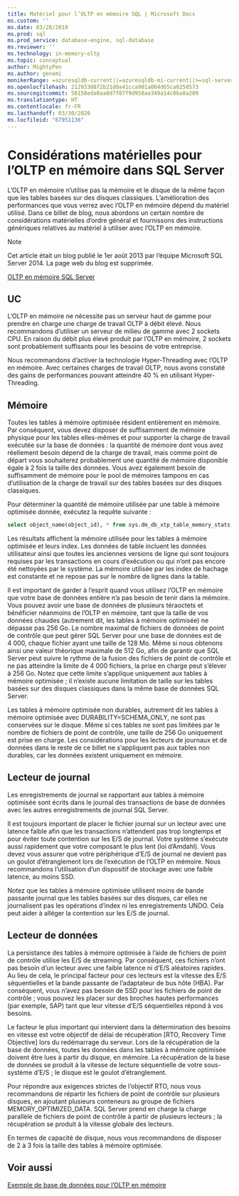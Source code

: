 ```yaml
---
title: Matériel pour l’OLTP en mémoire SQL | Microsoft Docs
ms.custom: ''
ms.date: 03/28/2019
ms.prod: sql
ms.prod_service: database-engine, sql-database
ms.reviewer: ''
ms.technology: in-memory-oltp
ms.topic: conceptual
author: MightyPen
ms.author: genemi
monikerRange: =azuresqldb-current||=azuresqldb-mi-current||>=sql-server-2016||>=sql-server-linux-2017||=sqlallproducts-allversions
ms.openlocfilehash: 21293308f2b21d0a41cca901a084d65ca0250573
ms.sourcegitcommit: 58158eda0aa0d7f87f9d958ae349a14c0ba8a209
ms.translationtype: HT
ms.contentlocale: fr-FR
ms.lasthandoff: 03/30/2020
ms.locfileid: "67951136"
---
```

# <a name="hardware-considerations-for-in-memory-oltp-in-sql-server"></a>Considérations matérielles pour l’OLTP en mémoire dans SQL Server

L’OLTP en mémoire n’utilise pas la mémoire et le disque de la même façon que les tables basées sur des disques classiques. L’amélioration des performances que vous verrez avec l’OLTP en mémoire dépend du matériel utilisé. Dans ce billet de blog, nous abordons un certain nombre de considérations matérielles d’ordre général et fournissons des instructions génériques relatives au matériel à utiliser avec l’OLTP en mémoire.

> [!NOTE]
> Cet article était un blog publié le 1er août 2013 par l’équipe Microsoft SQL Server 2014. La page web du blog est supprimée.
>
> [OLTP en mémoire SQL Server](index.md)

<!--
    Here was the link to the blog. This blog was captured into this new article on 2018/11/30, by GeneMi (MightyPen).
    https://cloudblogs.microsoft.com/sqlserver/2013/08/01/hardware-considerations-for-in-memory-oltp-in-sql-server-2014/
    At least one pre-existing article that contained the obsolete blog link was:
        relational-databases\in-memory-oltp\sample-database-for-in-memory-oltp.md
-->

## <a name="cpu"></a>UC

L’OLTP en mémoire ne nécessite pas un serveur haut de gamme pour prendre en charge une charge de travail OLTP à débit élevé. Nous recommandons d’utiliser un serveur de milieu de gamme avec 2 sockets CPU. En raison du débit plus élevé produit par l’OLTP en mémoire, 2 sockets sont probablement suffisants pour les besoins de votre entreprise.

Nous recommandons d’activer la technologie Hyper-Threading avec l’OLTP en mémoire. Avec certaines charges de travail OLTP, nous avons constaté des gains de performances pouvant atteindre 40 % en utilisant Hyper-Threading.

## <a name="memory"></a>Mémoire

Toutes les tables à mémoire optimisée résident entièrement en mémoire. Par conséquent, vous devez disposer de suffisamment de mémoire physique pour les tables elles-mêmes et pour supporter la charge de travail exécutée sur la base de données : la quantité de mémoire dont vous avez réellement besoin dépend de la charge de travail, mais comme point de départ vous souhaiterez probablement une quantité de mémoire disponible égale à 2 fois la taille des données. Vous avez également besoin de suffisamment de mémoire pour le pool de mémoires tampons en cas d’utilisation de la charge de travail sur des tables basées sur des disques classiques.

Pour déterminer la quantité de mémoire utilisée par une table à mémoire optimisée donnée, exécutez la requête suivante :

```sql
select object_name(object_id), * from sys.dm_db_xtp_table_memory_stats;
```

Les résultats affichent la mémoire utilisée pour les tables à mémoire optimisée et leurs index. Les données de table incluent les données utilisateur ainsi que toutes les anciennes versions de ligne qui sont toujours requises par les transactions en cours d’exécution ou qui n’ont pas encore été nettoyées par le système. La mémoire utilisée par les index de hachage est constante et ne repose pas sur le nombre de lignes dans la table.

Il est important de garder à l’esprit quand vous utilisez l’OLTP en mémoire que votre base de données entière n’a pas besoin de tenir dans la mémoire. Vous pouvez avoir une base de données de plusieurs téraoctets et bénéficier néanmoins de l’OLTP en mémoire, tant que la taille de vos données chaudes (autrement dit, les tables à mémoire optimisée) ne dépasse pas 256 Go. Le nombre maximal de fichiers de données de point de contrôle que peut gérer SQL Server pour une base de données est de 4 000, chaque fichier ayant une taille de 128 Mo. Même si nous obtenons ainsi une valeur théorique maximale de 512 Go, afin de garantir que SQL Server peut suivre le rythme de la fusion des fichiers de point de contrôle et ne pas atteindre la limite de 4 000 fichiers, la prise en charge peut s’élever à 256 Go. Notez que cette limite s’applique uniquement aux tables à mémoire optimisée ; il n’existe aucune limitation de taille sur les tables basées sur des disques classiques dans la même base de données SQL Server.

Les tables à mémoire optimisée non durables, autrement dit les tables à mémoire optimisée avec DURABILITY=SCHEMA_ONLY, ne sont pas conservées sur le disque. Même si ces tables ne sont pas limitées par le nombre de fichiers de point de contrôle, une taille de 256 Go uniquement est prise en charge. Les considérations pour les lecteurs de journaux et de données dans le reste de ce billet ne s’appliquent pas aux tables non durables, car les données existent uniquement en mémoire.

## <a name="log-drive"></a>Lecteur de journal

Les enregistrements de journal se rapportant aux tables à mémoire optimisée sont écrits dans le journal des transactions de base de données avec les autres enregistrements de journal SQL Server.

Il est toujours important de placer le fichier journal sur un lecteur avec une latence faible afin que les transactions n’attendent pas trop longtemps et pour éviter toute contention sur les E/S de journal. Votre système s’exécute aussi rapidement que votre composant le plus lent (loi d’Amdahl). Vous devez vous assurer que votre périphérique d’E/S de journal ne devient pas un goulot d’étranglement lors de l’exécution de l’OLTP en mémoire. Nous recommandons l’utilisation d’un dispositif de stockage avec une faible latence, au moins SSD.

Notez que les tables à mémoire optimisée utilisent moins de bande passante journal que les tables basées sur des disques, car elles ne journalisent pas les opérations d’index ni les enregistrements UNDO. Cela peut aider à alléger la contention sur les E/S de journal.

## <a name="data-drive"></a>Lecteur de données

La persistance des tables à mémoire optimisée à l’aide de fichiers de point de contrôle utilise les E/S de streaming. Par conséquent, ces fichiers n’ont pas besoin d’un lecteur avec une faible latence ni d’E/S aléatoires rapides. Au lieu de cela, le principal facteur pour ces lecteurs est la vitesse des E/S séquentielles et la bande passante de l’adaptateur de bus hôte (HBA). Par conséquent, vous n’avez pas besoin de SSD pour les fichiers de point de contrôle ; vous pouvez les placer sur des broches hautes performances (par exemple, SAP) tant que leur vitesse d’E/S séquentielles répond à vos besoins.

Le facteur le plus important qui intervient dans la détermination des besoins en vitesse est votre objectif de délai de récupération [RTO, Recovery Time Objective] lors du redémarrage du serveur. Lors de la récupération de la base de données, toutes les données dans les tables à mémoire optimisée doivent être lues à partir du disque, en mémoire. La récupération de la base de données se produit à la vitesse de lecture séquentielle de votre sous-système d’E/S ; le disque est le goulot d’étranglement.

Pour répondre aux exigences strictes de l’objectif RTO, nous vous recommandons de répartir les fichiers de point de contrôle sur plusieurs disques, en ajoutant plusieurs conteneurs au groupe de fichiers MEMORY_OPTIMIZED_DATA. SQL Server prend en charge la charge parallèle de fichiers de point de contrôle à partir de plusieurs lecteurs ; la récupération se produit à la vitesse globale des lecteurs.

En termes de capacité de disque, nous vous recommandons de disposer de 2 à 3 fois la taille des tables à mémoire optimisée.

## <a name="see-also"></a>Voir aussi

[Exemple de base de données pour l’OLTP en mémoire](sample-database-for-in-memory-oltp.md)
